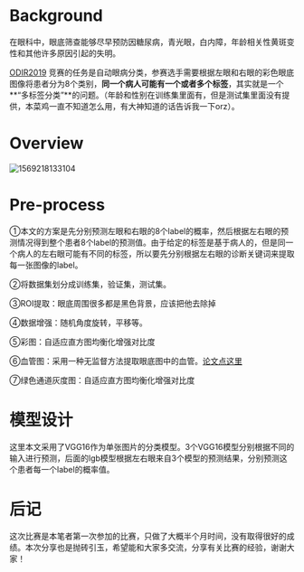 # Background

在眼科中，眼底筛查能够尽早预防因糖尿病，青光眼，白内障，年龄相关性黄斑变性和其他许多原因引起的失明。

[ODIR2019](https://odir2019.grand-challenge.org/introduction/)  竞赛的任务是自动眼病分类，参赛选手需要根据左眼和右眼的彩色眼底图像将患者分为8个类别，**同一个病人可能有一个或者多个标签**，其实就是一个**“多标签分类”**的问题。（年龄和性别在训练集里面有，但是测试集里面没有提供，本菜鸡一直不知道怎么用，有大神知道的话告诉我一下orz）。

# Overview

![1569218133104](C:\Users\Qiu\AppData\Roaming\Typora\typora-user-images\1569218133104.png)

# Pre-process

①本文的方案是先分别预测左眼和右眼的8个label的概率，然后根据左右眼的预测情况得到整个患者8个label的预测值。由于给定的标签是基于病人的，但是同一个病人的左右眼可能有不同的标签，所以要先分别根据左右眼的诊断关键词来提取每一张图像的label。

②将数据集划分成训练集，验证集，测试集。

③ROI提取：眼底周围很多都是黑色背景，应该把他去除掉

④数据增强：随机角度旋转，平移等。

⑤彩图：自适应直方图均衡化增强对比度

⑥血管图：采用一种无监督方法提取眼底图中的血管。[论文点这里](https://www.sciencedirect.com/science/article/pii/S0957417417300970) 

⑦绿色通道灰度图：自适应直方图均衡化增强对比度



# 模型设计

这里本文采用了VGG16作为单张图片的分类模型。3个VGG16模型分别根据不同的输入进行预测，后面的lgb模型根据左右眼来自3个模型的预测结果，分别预测这个患者每一个label的概率值。



# 后记

这次比赛是本笔者第一次参加的比赛，只做了大概半个月时间，没有取得很好的成绩。本次分享也是抛砖引玉，希望能和大家多交流，分享有关比赛的经验，谢谢大家！